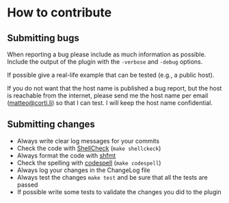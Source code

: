# How to contribute

## Submitting bugs

When reporting a bug please include as much information as possible. Include the output of the plugin with the `-verbose` and `-debug` options.

If possible give a real-life example that can be tested (e.g., a public host).

If you do not want that the host name is published a bug report, but the host is reachable from the internet, please send me the host name per email ([matteo@corti.li](mailto:matteo@corti.li)) so that I can test. I will keep the host name confidential.

## Submitting changes

* Always write clear log messages for your commits
* Check the code with [ShellCheck](https://www.shellcheck.net) (```make shellckeck```)
* Always format the code with [shfmt](https://github.com/mvdan/sh)
* Check the spelling with [codespell](https://github.com/codespell-project/codespell) (```make codespell```)
* Always log your changes in the ChangeLog file
* Always test the changes `make test` and be sure that all the tests are passed
* If possible write some tests to validate the changes you did to the plugin
